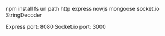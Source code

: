 npm install fs
			url
			path
			http
			express
			nowjs
			mongoose
			socket.io
			StringDecoder

Express port: 8080
Socket.io port: 3000